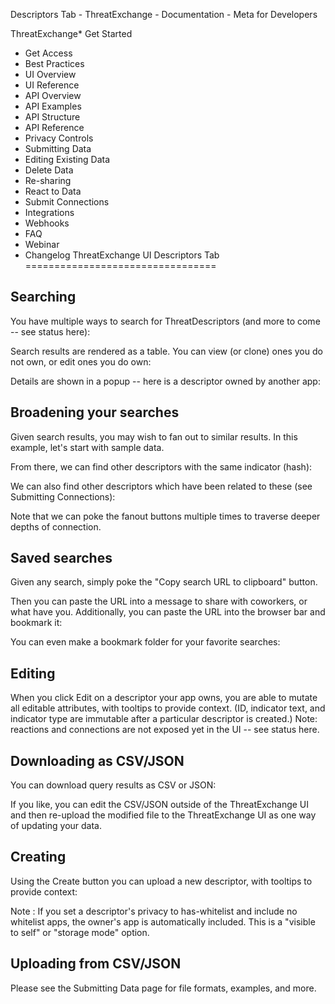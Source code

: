 
Descriptors Tab - ThreatExchange - Documentation - Meta for Developers











ThreatExchange* Get Started
* Get Access
* Best Practices
* UI Overview
* UI Reference
* API Overview
* API Examples
* API Structure
* API Reference
* Privacy Controls
* Submitting Data
* Editing Existing Data
* Delete Data
* Re-sharing
* React to Data
* Submit Connections
* Integrations
* Webhooks
* FAQ
* Webinar
* Changelog
ThreatExchange UI Descriptors Tab
=================================

Searching
---------

You have multiple ways to search for ThreatDescriptors (and more to come -- see status here):

Search results are rendered as a table. You can view (or clone) ones you do not own, or edit ones you do own:

Details are shown in a popup -- here is a descriptor owned by another app:

Broadening your searches
------------------------

Given search results, you may wish to fan out to similar results. In this example, let's start with sample data. 

  
From there, we can find other descriptors with the same indicator (hash):

  
We can also find other descriptors which have been related to these (see Submitting Connections):

  
Note that we can poke the fanout buttons multiple times to traverse deeper depths of connection.

Saved searches
--------------

Given any search, simply poke the "Copy search URL to clipboard" button.

  
Then you can paste the URL into a message to share with coworkers, or what have you. Additionally, you can paste the URL into the browser bar and bookmark it:

  
You can even make a bookmark folder for your favorite searches:

Editing
-------

When you click Edit on a descriptor your app owns, you are able to mutate all editable attributes, with tooltips to provide context. (ID, indicator text, and indicator type are immutable after a particular descriptor is created.) Note: reactions and connections are not exposed yet in the UI -- see status here.

Downloading as CSV/JSON
-----------------------

You can download query results as CSV or JSON:

If you like, you can edit the CSV/JSON outside of the ThreatExchange UI and then re-upload the modified file to the ThreatExchange UI as one way of updating your data.

Creating
--------

Using the Create button you can upload a new descriptor, with tooltips to provide context:

Note : If you set a descriptor's privacy to has-whitelist and include no whitelist apps, the owner's app is automatically included. This is a "visible to self" or "storage mode" option.

Uploading from CSV/JSON
-----------------------

Please see the Submitting Data page for file formats, examples, and more.



































 
